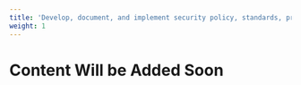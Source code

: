 ```yaml
---
title: 'Develop, document, and implement security policy, standards, procedures, and guidelines'
weight: 1
---
```


# Content Will be Added Soon